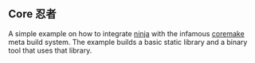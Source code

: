 ## Core 忍者

A simple example on how to integrate [ninja](https://ninja-build.org) with the infamous
[coremake](https://github.com/corecodec/coremake) meta build system. The example
builds a basic static library and a binary tool that uses that library.
